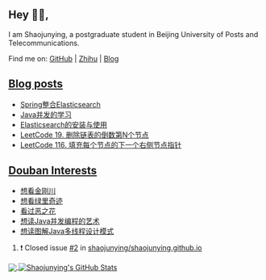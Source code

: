 ## Hey 👋🏻,

I am Shaojunying, a postgraduate student in Beijing University of Posts and Telecommunications.

Find me on: [GitHub](https://github.com/shaojunying) | [Zhihu](https://www.zhihu.com/people/shaojunying) | [Blog](https://shaojunying.github.io/)

## <a href="https://shaojunying.github.io/" target="_blank">Blog posts</a>
<!-- BLOG-POST-LIST:START -->
- [Spring整合Elasticsearch](https://shaojunying.github.io/2020/10/19/Spring%E6%95%B4%E5%90%88Elasticsearch/)
- [Java并发的学习](https://shaojunying.github.io/2020/10/18/Java%E5%B9%B6%E5%8F%91%E7%9A%84%E5%AD%A6%E4%B9%A0/)
- [Elasticsearch的安装与使用](https://shaojunying.github.io/2020/10/18/Elasticsearch%E7%9A%84%E5%AE%89%E8%A3%85%E4%B8%8E%E4%BD%BF%E7%94%A8/)
- [LeetCode 19. 删除链表的倒数第N个节点](https://shaojunying.github.io/2020/10/18/LeetCode-19-%E5%88%A0%E9%99%A4%E9%93%BE%E8%A1%A8%E7%9A%84%E5%80%92%E6%95%B0%E7%AC%ACN%E4%B8%AA%E8%8A%82%E7%82%B9/)
- [LeetCode 116. 填充每个节点的下一个右侧节点指针](https://shaojunying.github.io/2020/10/15/LeetCode-116-%E5%A1%AB%E5%85%85%E6%AF%8F%E4%B8%AA%E8%8A%82%E7%82%B9%E7%9A%84%E4%B8%8B%E4%B8%80%E4%B8%AA%E5%8F%B3%E4%BE%A7%E8%8A%82%E7%82%B9%E6%8C%87%E9%92%88/)
<!-- BLOG-POST-LIST:END -->

## <a href="https://www.douban.com/people/155360876/" target="_blank">Douban Interests</a>
<!-- douban:START -->
- [想看金刚川](http://movie.douban.com/subject/35155748/)
- [想看绿里奇迹](http://movie.douban.com/subject/1300374/)
- [看过恶之花](http://movie.douban.com/subject/34948080/)
- [想读Java并发编程的艺术](https://book.douban.com/subject/26591326/)
- [想读图解Java多线程设计模式](https://book.douban.com/subject/27116724/)
<!-- douban:END -->

<!--START_SECTION:activity-->
1. ❗️ Closed issue [#2](https://github.com/shaojunying/shaojunying.github.io/issues/2) in [shaojunying/shaojunying.github.io](https://github.com/shaojunying/shaojunying.github.io)
<!--END_SECTION:activity-->


<a href="https://github.com/shaojunying">
  <img align="center" src="https://github-readme-stats.codestackr.vercel.app/api/top-langs/?username=shaojunying&hide=css,html" />
</a>

<a href="https://github.com/shaojunying">
  <img align="center" src="https://github-readme-stats.codestackr.vercel.app/api?username=shaojunying&show_icons=true" alt="Shaojunying's GitHub Stats" />
</a>
